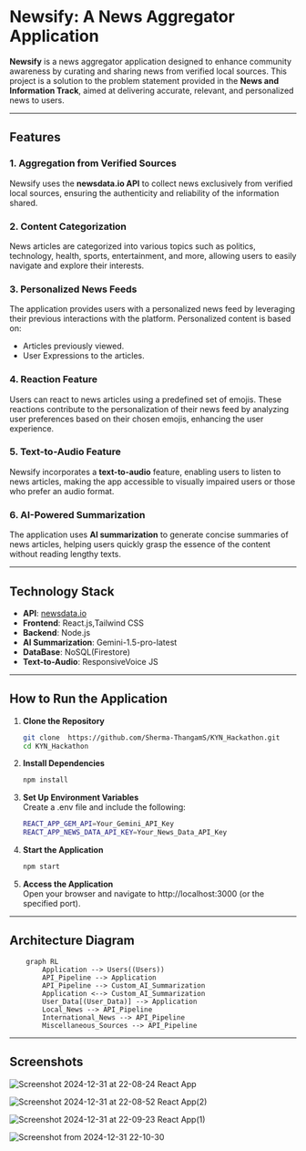 # Newsify: A News Aggregator Application

**Newsify** is a news aggregator application designed to enhance community awareness by curating and sharing news from verified local sources. This project is a solution to the problem statement provided in the **News and Information Track**, aimed at delivering accurate, relevant, and personalized news to users.

---

## Features

### 1. Aggregation from Verified Sources
Newsify uses the **newsdata.io API** to collect news exclusively from verified local sources, ensuring the authenticity and reliability of the information shared.

### 2. Content Categorization
News articles are categorized into various topics such as politics, technology, health, sports, entertainment, and more, allowing users to easily navigate and explore their interests.

### 3. Personalized News Feeds
The application provides users with a personalized news feed by leveraging their previous interactions with the platform. Personalized content is based on:
- Articles previously viewed.
- User Expressions to the articles.

### 4. Reaction Feature
Users can react to news articles using a predefined set of emojis. These reactions contribute to the personalization of their news feed by analyzing user preferences based on their chosen emojis, enhancing the user experience.

### 5. Text-to-Audio Feature
Newsify incorporates a **text-to-audio** feature, enabling users to listen to news articles, making the app accessible to visually impaired users or those who prefer an audio format.

### 6. AI-Powered Summarization
The application uses **AI summarization** to generate concise summaries of news articles, helping users quickly grasp the essence of the content without reading lengthy texts.

---

## Technology Stack

- **API**: [newsdata.io](https://newsdata.io/)
- **Frontend**: React.js,Tailwind CSS
- **Backend**: Node.js 
- **AI Summarization**: Gemini-1.5-pro-latest
- **DataBase**: NoSQL(Firestore)
- **Text-to-Audio**: ResponsiveVoice JS

---

## How to Run the Application

1. **Clone the Repository**
   ```bash
   git clone  https://github.com/Sherma-ThangamS/KYN_Hackathon.git
   cd KYN_Hackathon
   ```
   
2. **Install Dependencies**
    ```bash
    npm install
    ```

3. **Set Up Environment Variables** \
    Create a .env file and include the following:
    ```bash
    REACT_APP_GEM_API=Your_Gemini_API_Key
    REACT_APP_NEWS_DATA_API_KEY=Your_News_Data_API_Key
    ```
    
4. **Start the Application**
    ```bash
    npm start
    ```
    
5. **Access the Application** \
    Open your browser and navigate to http://localhost:3000 (or the specified port).
    
---
## Architecture Diagram 

```mermaid
    graph RL
        Application --> Users((Users))
        API_Pipeline --> Application
        API_Pipeline --> Custom_AI_Summarization
        Application <--> Custom_AI_Summarization
        User_Data[(User_Data)] --> Application
        Local_News --> API_Pipeline
        International_News --> API_Pipeline
        Miscellaneous_Sources --> API_Pipeline 
```

---
## Screenshots
![Screenshot 2024-12-31 at 22-08-24 React App](https://github.com/user-attachments/assets/90934b28-117d-4dda-9e51-133097ebabe1)

![Screenshot 2024-12-31 at 22-08-52 React App(2)](https://github.com/user-attachments/assets/df372086-0ea0-4b18-9e96-8df890fb22c6)

![Screenshot 2024-12-31 at 22-09-23 React App(1)](https://github.com/user-attachments/assets/9f9e5320-5942-4271-9c76-d543386ffd31)

![Screenshot from 2024-12-31 22-10-30](https://github.com/user-attachments/assets/b1f51cb0-b711-4715-b947-d679319cd8a5)
